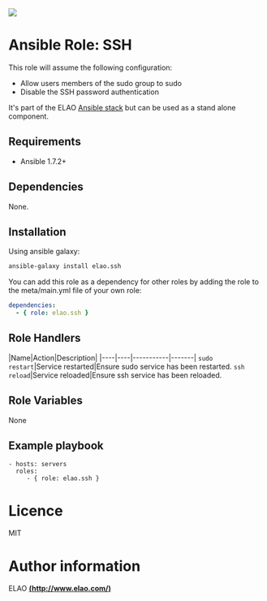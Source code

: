 <img src="http://www.elao.com/images/corpo/logo_red_small.png"/>

# Ansible Role: SSH

This role will assume the following configuration:
- Allow users members of the sudo group to sudo
- Disable the SSH password authentication

It's part of the ELAO [Ansible stack](http://ansible.elao.com) but can be used as a stand alone component.

## Requirements

- Ansible 1.7.2+

## Dependencies

None.

## Installation

Using ansible galaxy:

```bash
ansible-galaxy install elao.ssh
```
You can add this role as a dependency for other roles by adding the role to the meta/main.yml file of your own role:

```yaml
dependencies:
  - { role: elao.ssh }
```

## Role Handlers

|Name|Action|Description|
|----|----|-----------|-------|
`sudo restart`|Service restarted|Ensure sudo service has been restarted.
`ssh reload`|Service reloaded|Ensure ssh service has been reloaded.

## Role Variables

None

## Example playbook

    - hosts: servers
      roles:
         - { role: elao.ssh }

# Licence

MIT

# Author information

ELAO [**(http://www.elao.com/)**](http://www.elao.com)